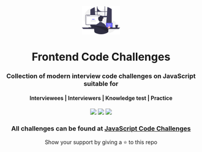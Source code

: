<div align="center">
	<a href=""><img src="web/public/hero.svg" alt="hero" width="100px"/></a>
	<h1>Frontend Code Challenges</h1>
	<h3>Collection of modern interview code challenges on JavaScript suitable for</h3>
	<h4>Interviewees | Interviewers | Knowledge test | Practice</h4>
	<p>
		<a name="stars"><img src="https://img.shields.io/github/stars/jojo51778/frontend-code-challenges?style=for-the-badge"></a>
		<a name="forks"><img src="https://img.shields.io/github/forks/jojo51778/frontend-code-challenges?logoColor=green&style=for-the-badge"></a>
		<a name="contributions"><img src="https://img.shields.io/github/contributors/jojo51778/frontend-code-challenges?logoColor=green&style=for-the-badge"></a>
	</p>
	<h3>All challenges can be found at <a href="">JavaScript Code Challenges</a></h3>
	<p>Show your support by giving a ⭐ to this repo</p>
</div>